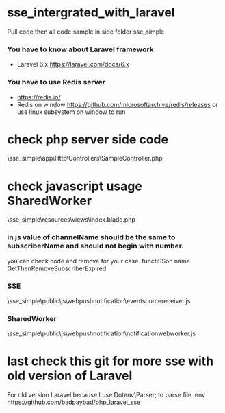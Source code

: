 # sse_intergrated_with_laravel
Pull code then all code sample in side folder sse_simple

### You have to know about Laravel framework 

- Laravel 6.x https://laravel.com/docs/6.x

### You have to use Redis server
- https://redis.io/
- Redis on window https://github.com/microsoftarchive/redis/releases or use linux subsystem on window to run

# check php server side code 
\sse_simple\app\Http\Controllers\SampleController.php

# check javascript usage SharedWorker
\sse_simple\resources\views\index.blade.php

### in js value of channelName should be the same to subscriberName and should not begin with number.
you can check code and remove for your case. functiSSon name GetThenRemoveSubscriberExpired

### SSE 
\sse_simple\public\js\webpushnotification\eventsourcereceiver.js

### SharedWorker
\sse_simple\public\js\webpushnotification\notificationwebworker.js

# last check this git for more sse with old version of Laravel
For old version Laravel because I use Dotenv\Parser; to parse file .env 
https://github.com/badpaybad/php_laravel_sse

